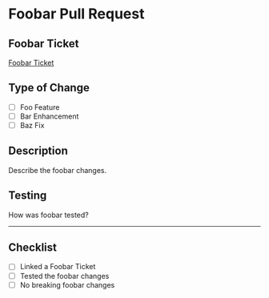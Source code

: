 # Foobar Pull Request  

## **Foobar Ticket**  
[Foobar Ticket](<insert-link-here>)  

## **Type of Change**  
- [ ] Foo Feature  
- [ ] Bar Enhancement  
- [ ] Baz Fix  

## **Description**  
Describe the foobar changes.  

## **Testing**  
How was foobar tested?  

---

## **Checklist**  
- [ ] Linked a Foobar Ticket  
- [ ] Tested the foobar changes  
- [ ] No breaking foobar changes  
